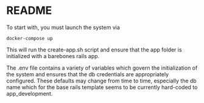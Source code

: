 # README

To start with, you must launch the system via

`docker-compose up`

This will run the create-app.sh script and ensure that the app folder is initialized with a barebones rails app.

The .env file contains a variety of variables which govern the initialization of the system and ensures that the db credentials are appropriately configured. These defaults may change from time to time, especially the db name which for the base rails template seems to be currently hard-coded to app_development.
